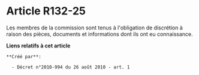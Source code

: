 # Article R132-25

Les membres de la commission sont tenus à l'obligation de discrétion à raison des pièces, documents et informations dont ils
ont eu connaissance.

**Liens relatifs à cet article**

	**Créé par**:

	  - Décret n°2010-994 du 26 août 2010 - art. 1
